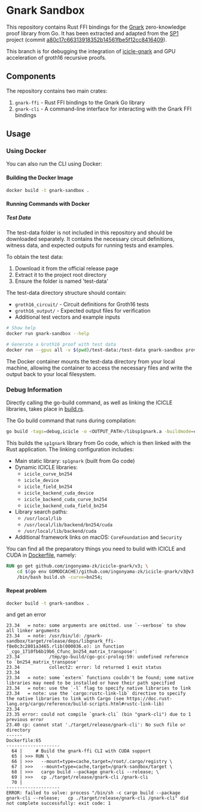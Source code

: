 # Gnark Sandbox

This repository contains Rust FFI bindings for the [Gnark](https://github.com/ConsenSys/gnark) zero-knowledge proof library from Go. It has been extracted and adapted from the [SP1](https://github.com/succinctlabs/sp1) project (commit [a80c17c66313918352b14561fbe5f12cc8416409](https://github.com/succinctlabs/sp1/commit/a80c17c66313918352b14561fbe5f12cc8416409)).

This branch is for debugging the integration of [icicle-gnark](https://github.com/ingonyama-zk/icicle-gnark) and GPU acceleration of groth16 recursive proofs.

## Components

The repository contains two main crates:

1. `gnark-ffi` - Rust FFI bindings to the Gnark Go library
2. `gnark-cli` - A command-line interface for interacting with the Gnark FFI bindings

## Usage

### Using Docker

You can also run the CLI using Docker:

#### Building the Docker Image

```bash
docker build -t gnark-sandbox .
```

#### Running Commands with Docker

##### Test Data

The test-data folder is not included in this repository and should be downloaded separately. It contains the necessary circuit definitions, witness data, and expected outputs for running tests and examples.

To obtain the test data:
1. Download it from the official release page
2. Extract it to the project root directory
3. Ensure the folder is named 'test-data'

The test-data directory structure should contain:
- `groth16_circuit/` - Circuit definitions for Groth16 tests
- `groth16_output/` - Expected output files for verification
- Additional test vectors and example inputs


```bash
# Show help
docker run gnark-sandbox --help

# Generate a Groth16 proof with test data
docker run --gpus all -v $(pwd)/test-data:/test-data gnark-sandbox prove --system groth16 /test-data/groth16_circuit /test-data/groth16_circuit/groth16_witness.json /test-data/groth16_output/proof.bin
```

The Docker container mounts the test-data directory from your local machine, allowing the container to access the necessary files and write the output back to your local filesystem.

### Debug Information

Directly calling the go-build command, as well as linking the ICICLE libraries, takes place in [build.rs](gnark-ffi/build.rs).

The Go build command that runs during compilation:
```bash
go build -tags=debug,icicle -o <OUTPUT_PATH>/libsp1gnark.a -buildmode=c-archive .
```

This builds the `sp1gnark` library from Go code, which is then linked with the Rust application. The linking configuration includes:

- Main static library: `sp1gnark` (built from Go code)
- Dynamic ICICLE libraries:
  - `icicle_curve_bn254`
  - `icicle_device` 
  - `icicle_field_bn254`
  - `icicle_backend_cuda_device`
  - `icicle_backend_cuda_curve_bn254`
  - `icicle_backend_cuda_field_bn254`
- Library search paths:
  - `/usr/local/lib`
  - `/usr/local/lib/backend/bn254/cuda`
  - `/usr/local/lib/backend/cuda`
- Additional framework links on macOS: `CoreFoundation` and `Security`

You can find all the preparatory things you need to build with ICICLE and CUDA in [Dockerfile](./Dockerfile), namely:
```Dockerfile
RUN go get github.com/ingonyama-zk/icicle-gnark/v3; \
    cd $(go env GOMODCACHE)/github.com/ingonyama-zk/icicle-gnark/v3@v3.2.2/wrappers/golang; \
    /bin/bash build.sh -curve=bn254;
```

#### Repeat problem

```bash
docker build -t gnark-sandbox .
```

and get an error
```
23.34   = note: some arguments are omitted. use `--verbose` to show all linker arguments
23.34   = note: /usr/bin/ld: /gnark-sandbox/target/release/deps/libgnark_ffi-f8e0c3c2801a3465.rlib(000036.o): in function `_cgo_1710fb6b19b6_Cfunc_bn254_matrix_transpose':
23.34           /tmp/go-build/cgo-gcc-prolog:59: undefined reference to `bn254_matrix_transpose'
23.34           collect2: error: ld returned 1 exit status
23.34
23.34   = note: some `extern` functions couldn't be found; some native libraries may need to be installed or have their path specified
23.34   = note: use the `-l` flag to specify native libraries to link
23.34   = note: use the `cargo:rustc-link-lib` directive to specify the native libraries to link with Cargo (see https://doc.rust-lang.org/cargo/reference/build-scripts.html#rustc-link-lib)
23.34
23.35 error: could not compile `gnark-cli` (bin "gnark-cli") due to 1 previous error
23.40 cp: cannot stat './target/release/gnark-cli': No such file or directory
------
Dockerfile:65
--------------------
  64 |     # Build the gnark-ffi CLI with CUDA support
  65 | >>> RUN \
  66 | >>>   --mount=type=cache,target=/root/.cargo/registry \
  67 | >>>   --mount=type=cache,target=/gnark-sandbox/target \
  68 | >>>   cargo build --package gnark-cli --release; \
  69 | >>>   cp ./target/release/gnark-cli /gnark-cli
  70 |
--------------------
ERROR: failed to solve: process "/bin/sh -c cargo build --package gnark-cli --release;   cp ./target/release/gnark-cli /gnark-cli" did not complete successfully: exit code: 1
```
